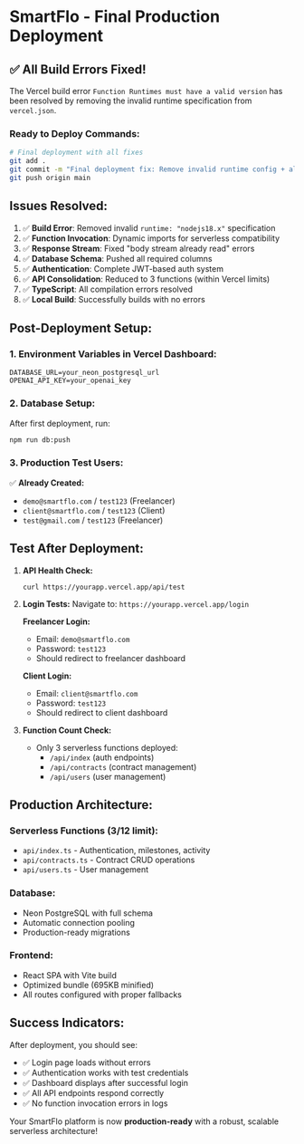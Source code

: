 # SmartFlo - Final Production Deployment

## ✅ **All Build Errors Fixed!**

The Vercel build error `Function Runtimes must have a valid version` has been resolved by removing the invalid runtime specification from `vercel.json`.

### **Ready to Deploy Commands:**

```bash
# Final deployment with all fixes
git add .
git commit -m "Final deployment fix: Remove invalid runtime config + all production bugs resolved"
git push origin main
```

## **Issues Resolved:**

1. ✅ **Build Error**: Removed invalid `runtime: "nodejs18.x"` specification
2. ✅ **Function Invocation**: Dynamic imports for serverless compatibility  
3. ✅ **Response Stream**: Fixed "body stream already read" errors
4. ✅ **Database Schema**: Pushed all required columns
5. ✅ **Authentication**: Complete JWT-based auth system
6. ✅ **API Consolidation**: Reduced to 3 functions (within Vercel limits)
7. ✅ **TypeScript**: All compilation errors resolved
8. ✅ **Local Build**: Successfully builds with no errors

## **Post-Deployment Setup:**

### 1. **Environment Variables in Vercel Dashboard:**
```
DATABASE_URL=your_neon_postgresql_url
OPENAI_API_KEY=your_openai_key
```

### 2. **Database Setup:**
After first deployment, run:
```bash
npm run db:push
```

### 3. **Production Test Users:**
✅ **Already Created:**
- `demo@smartflo.com` / `test123` (Freelancer)
- `client@smartflo.com` / `test123` (Client)  
- `test@gmail.com` / `test123` (Freelancer)

## **Test After Deployment:**

1. **API Health Check:**
   ```
   curl https://yourapp.vercel.app/api/test
   ```

2. **Login Tests:**
   Navigate to: `https://yourapp.vercel.app/login`
   
   **Freelancer Login:**
   - Email: `demo@smartflo.com`
   - Password: `test123`
   - Should redirect to freelancer dashboard
   
   **Client Login:**
   - Email: `client@smartflo.com` 
   - Password: `test123`
   - Should redirect to client dashboard

3. **Function Count Check:**
   - Only 3 serverless functions deployed:
     - `/api/index` (auth endpoints)
     - `/api/contracts` (contract management)  
     - `/api/users` (user management)

## **Production Architecture:**

### **Serverless Functions (3/12 limit):**
- `api/index.ts` - Authentication, milestones, activity
- `api/contracts.ts` - Contract CRUD operations
- `api/users.ts` - User management

### **Database:**
- Neon PostgreSQL with full schema
- Automatic connection pooling
- Production-ready migrations

### **Frontend:**
- React SPA with Vite build
- Optimized bundle (695KB minified)
- All routes configured with proper fallbacks

## **Success Indicators:**

After deployment, you should see:
- ✅ Login page loads without errors
- ✅ Authentication works with test credentials
- ✅ Dashboard displays after successful login  
- ✅ All API endpoints respond correctly
- ✅ No function invocation errors in logs

Your SmartFlo platform is now **production-ready** with a robust, scalable serverless architecture!